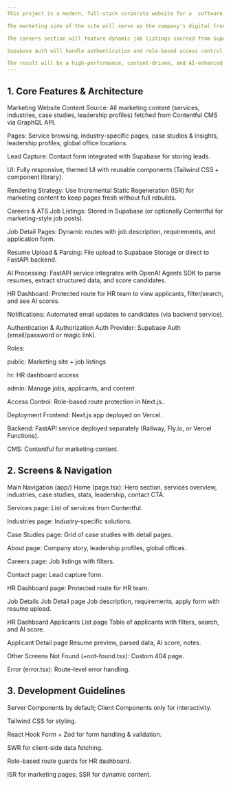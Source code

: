 ```yaml
---
This project is a modern, full‑stack corporate website for a  software development company, designed to showcase its services, industry expertise, and success stories while integrating a fully automated AI‑powered Applicant Tracking System (ATS) for recruitment.

The marketing side of the site will serve as the company’s digital front door — highlighting service offerings, industry‑specific solutions, case studies, leadership profiles, and global presence. All marketing content will be managed via Contentful CMS, enabling non‑technical teams to update pages without developer involvement. The site will be built with Next.js 13+ for performance, SEO, and scalability, and deployed on Vercel with Incremental Static Regeneration to keep content fresh.

The careers section will feature dynamic job listings sourced from Supabase (or optionally Contentful), with detailed job pages and an application form that supports resume uploads. Resumes will be processed by a dedicated FastAPI backend integrated with the OpenAI Agents SDK, enabling automated parsing, skills extraction, and candidate scoring. This data will feed into a secure HR dashboard, where recruiters can filter, search, and shortlist applicants efficiently.

Supabase Auth will handle authentication and role‑based access control, ensuring that HR and admin tools remain secure. The system will also automate candidate notifications via email, streamlining the recruitment process end‑to‑end.

The result will be a high‑performance, content‑driven, and AI‑enhanced corporate platform that not only markets the company’s capabilities but also transforms its hiring workflow into a fast, data‑driven process — positioning the business as a forward‑thinking leader in Pakistan’s software industry.
---
```


## 1. Core Features & Architecture

Marketing Website
Content Source: All marketing content (services, industries, case studies, leadership profiles) fetched from Contentful CMS via GraphQL API.

Pages: Service browsing, industry-specific pages, case studies & insights, leadership profiles, global office locations.

Lead Capture: Contact form integrated with Supabase for storing leads.

UI: Fully responsive, themed UI with reusable components (Tailwind CSS + component library).

Rendering Strategy: Use Incremental Static Regeneration (ISR) for marketing content to keep pages fresh without full rebuilds.

Careers & ATS
Job Listings: Stored in Supabase (or optionally Contentful for marketing-style job posts).

Job Detail Pages: Dynamic routes with job description, requirements, and application form.

Resume Upload & Parsing: File upload to Supabase Storage or direct to FastAPI backend.

AI Processing: FastAPI service integrates with OpenAI Agents SDK to parse resumes, extract structured data, and score candidates.

HR Dashboard: Protected route for HR team to view applicants, filter/search, and see AI scores.

Notifications: Automated email updates to candidates (via backend service).

Authentication & Authorization
Auth Provider: Supabase Auth (email/password or magic link).

Roles:

public: Marketing site + job listings

hr: HR dashboard access

admin: Manage jobs, applicants, and content

Access Control: Role-based route protection in Next.js..

Deployment
Frontend: Next.js app deployed on Vercel.

Backend: FastAPI service deployed separately (Railway, Fly.io, or Vercel Functions).

CMS: Contentful for marketing content.

## 2. Screens & Navigation

Main Navigation (app/)
Home (page.tsx): Hero section, services overview, industries, case studies, stats, leadership, contact CTA.

Services page: List of services from Contentful.

Industries page: Industry-specific solutions.

Case Studies page: Grid of case studies with detail pages.

About page: Company story, leadership profiles, global offices.

Careers page: Job listings with filters.

Contact page: Lead capture form.

HR Dashboard page: Protected route for HR team.

Job Details
Job Detail page Job description, requirements, apply form with resume upload.

HR Dashboard
Applicants List page Table of applicants with filters, search, and AI score.

Applicant Detail page Resume preview, parsed data, AI score, notes.

Other Screens
Not Found (+not-found.tsx): Custom 404 page.

Error (error.tsx): Route-level error handling.

## 3. Development Guidelines

Server Components by default; Client Components only for interactivity.

Tailwind CSS for styling.

React Hook Form + Zod for form handling & validation.

SWR for client-side data fetching.

Role-based route guards for HR dashboard.

ISR for marketing pages; SSR for dynamic content.
